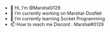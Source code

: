 - 👋 Hi, I’m @Marshal0129
- 🔭 I’m currently working on Marshal-DosNet
- 🌱 I’m currently learning Socket Programming
- 📫 How to reach me Discord : Marshal#0129

<!---
Marshal0129/Marshal0129 is a ✨ special ✨ repository because its `README.md` (this file) appears on your GitHub profile.
You can click the Preview link to take a look at your changes.
--->
